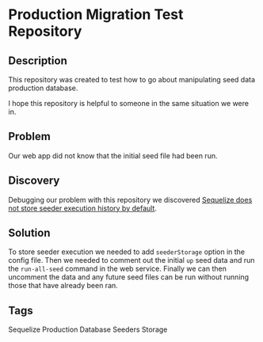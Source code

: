 # Production Migration Test Repository

## Description 

This repository was created to test how to go about manipulating seed data production database.

I hope this repository is helpful to someone in the same situation we were in.

## Problem

Our web app did not know that the initial seed file had been run.

## Discovery

Debugging our problem with this repository we discovered [Sequelize does not store seeder execution history by default](https://sequelize.org/docs/v6/other-topics/migrations/#running-seeds). 

## Solution

To store seeder execution we needed to add `seederStorage` option in the config file. Then we needed to comment out the initial `up` seed data and run the `run-all-seed` command in the web service. Finally we can then uncomment the data and any future seed files can be run without running those that have already been ran.

## Tags

Sequelize Production Database Seeders Storage